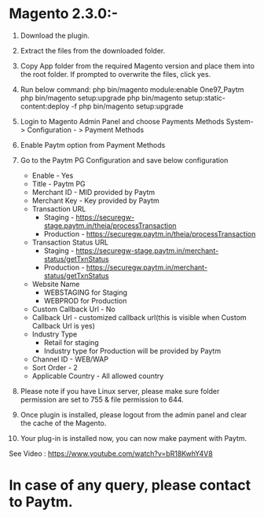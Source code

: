 # Magento 2.3.0:- 
  
  1. Download the plugin.
  2. Extract the files from the downloaded folder.
  3. Copy App folder from the required Magento version and place them into the root folder. If prompted to overwrite the files, click yes.
  4. Run below command:
      php bin/magento module:enable One97_Paytm
      php bin/magento setup:upgrade
      php bin/magento setup:static-content:deploy -f
      php bin/magento setup:upgrade
  5. Login to Magento Admin Panel and choose Payments Methods
      System- > Configuration - > Payment Methods
  6. Enable Paytm option from Payment Methods
  7. Go to the Paytm PG Configuration and save below configuration

      * Enable                  - Yes
      * Title                   - Paytm PG
      * Merchant ID             - MID provided by Paytm
      * Merchant Key            - Key provided by Paytm
      * Transaction URL         
        * Staging     - https://securegw-stage.paytm.in/theia/processTransaction
        * Production  - https://securegw.paytm.in/theia/processTransaction
      * Transaction Status URL  
        * Staging     - https://securegw-stage.paytm.in/merchant-status/getTxnStatus
        * Production  - https://securegw.paytm.in/merchant-status/getTxnStatus
      * Website Name            
        * WEBSTAGING for Staging
        * WEBPROD for Production
      * Custom Callback Url     - No
      * Callback Url            - customized callback url(this is visible when Custom Callback Url is yes)
      * Industry Type           
        * Retail for staging 
        * Industry type for Production will be provided by Paytm
      * Channel ID              - WEB/WAP
      * Sort Order              - 2
      * Applicable Country      - All allowed country

  8. Please note if you have Linux server, please make sure folder permission are set to 755 & file permission to 644.
  9. Once plugin is installed, please logout from the admin panel and clear the cache of the Magento.
  10. Your plug-in is installed now, you can now make payment with Paytm.

See Video : https://www.youtube.com/watch?v=bR18KwhY4V8

# In case of any query, please contact to Paytm.
